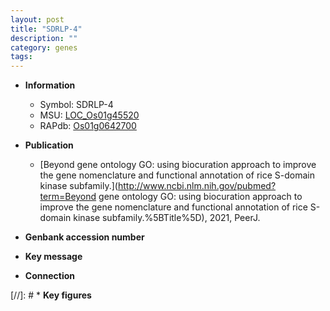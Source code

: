 ```yaml
---
layout: post
title: "SDRLP-4"
description: ""
category: genes
tags: 
---
```


* **Information**  
    + Symbol: SDRLP-4  
    + MSU: [LOC_Os01g45520](http://rice.uga.edu/cgi-bin/ORF_infopage.cgi?orf=LOC_Os01g45520)  
    + RAPdb: [Os01g0642700](http://rapdb.dna.affrc.go.jp/viewer/gbrowse_details/irgsp1?name=Os01g0642700)  

* **Publication**  
    + [Beyond gene ontology GO: using biocuration approach to improve the gene nomenclature and functional annotation of rice S-domain kinase subfamily.](http://www.ncbi.nlm.nih.gov/pubmed?term=Beyond gene ontology GO: using biocuration approach to improve the gene nomenclature and functional annotation of rice S-domain kinase subfamily.%5BTitle%5D), 2021, PeerJ.

* **Genbank accession number**  

* **Key message**  

* **Connection**  

[//]: # * **Key figures**  


